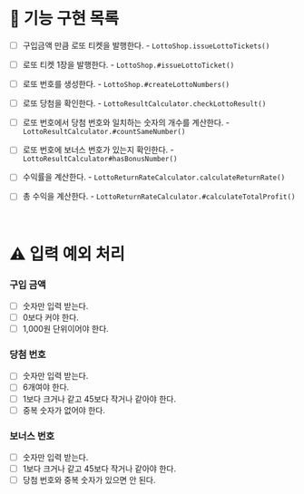 # 🚀 기능 구현 목록

- [ ] 구입금액 만큼 로또 티켓을 발행한다. - `LottoShop.issueLottoTickets()`
- [ ] 로또 티켓 1장을 발행한다. - `LottoShop.#issueLottoTicket()`
- [ ] 로또 번호를 생성한다. - `LottoShop.#createLottoNumbers()`

- [ ] 로또 당첨을 확인한다. - `LottoResultCalculator.checkLottoResult()`
- [ ] 로또 번호에서 당첨 번호와 일치하는 숫자의 개수를 계산한다. - `LottoResultCalculator.#countSameNumber()`
- [ ] 로또 번호에 보너스 번호가 있는지 확인한다. - `LottoResultCalculator#hasBonusNumber()`

- [ ] 수익률을 계산한다. - `LottoReturnRateCalculator.calculateReturnRate()`
- [ ] 총 수익을 계산한다. - `LottoReturnRateCalculator.#calculateTotalProfit()`

<br />

# ⚠ 입력 예외 처리

### 구입 금액

- [ ] 숫자만 입력 받는다.
- [ ] 0보다 커야 한다.
- [ ] 1,000원 단위이어야 한다.

### 당첨 번호

- [ ] 숫자만 입력 받는다.
- [ ] 6개여야 한다.
- [ ] 1보다 크거나 같고 45보다 작거나 같아야 한다.
- [ ] 중복 숫자가 없어야 한다.

### 보너스 번호

- [ ] 숫자만 입력 받는다.
- [ ] 1보다 크거나 같고 45보다 작거나 같아야 한다.
- [ ] 당첨 번호와 중복 숫자가 있으면 안 된다.

